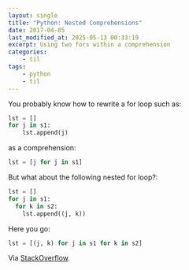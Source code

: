 ```yaml
---
layout: single
title: "Python: Nested Comprehensions"
date: 2017-04-05
last_modified_at: 2025-05-13 00:33:19
excerpt: Using two fors within a comprehension
categories:
    - til
tags:
    - python
    - til
---
```


You probably know how to rewrite a for loop such as:

```python
lst = []
for j in s1:
    lst.append(j)
```

as a comprehension:

```python
lst = [j for j in s1]
```

But what about the following nested for loop?:

```python
lst = []
for j in s1:
  for k in s2:
    lst.append((j, k))
```

Here you go:

```python
lst = [(j, k) for j in s1 for k in s2]
```

Via [StackOverflow](http://stackoverflow.com/a/3633145/1257318).
